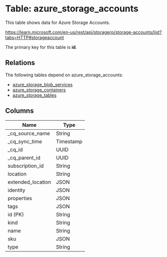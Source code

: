 # Table: azure_storage_accounts

This table shows data for Azure Storage Accounts.

https://learn.microsoft.com/en-us/rest/api/storagerp/storage-accounts/list?tabs=HTTP#storageaccount

The primary key for this table is **id**.

## Relations

The following tables depend on azure_storage_accounts:
  - [azure_storage_blob_services](azure_storage_blob_services)
  - [azure_storage_containers](azure_storage_containers)
  - [azure_storage_tables](azure_storage_tables)

## Columns

| Name          | Type          |
| ------------- | ------------- |
|_cq_source_name|String|
|_cq_sync_time|Timestamp|
|_cq_id|UUID|
|_cq_parent_id|UUID|
|subscription_id|String|
|location|String|
|extended_location|JSON|
|identity|JSON|
|properties|JSON|
|tags|JSON|
|id (PK)|String|
|kind|String|
|name|String|
|sku|JSON|
|type|String|